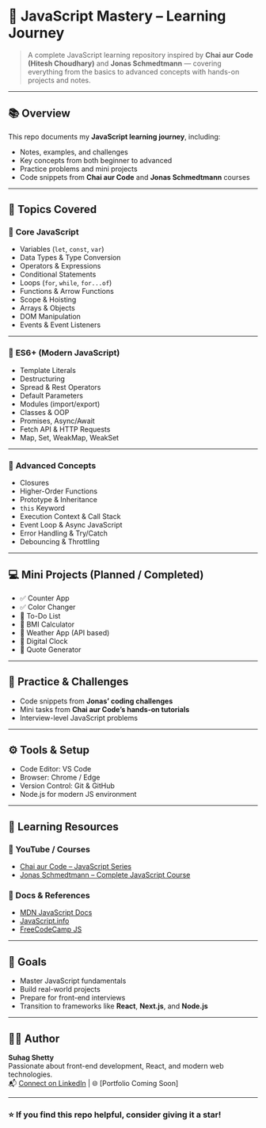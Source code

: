 # 🚀 JavaScript Mastery – Learning Journey

> A complete JavaScript learning repository inspired by **Chai aur Code (Hitesh Choudhary)** and **Jonas Schmedtmann** — covering everything from the basics to advanced concepts with hands-on projects and notes.

---

## 📚 Overview

This repo documents my **JavaScript learning journey**, including:

- Notes, examples, and challenges
- Key concepts from both beginner to advanced
- Practice problems and mini projects
- Code snippets from **Chai aur Code** and **Jonas Schmedtmann** courses

---

## 🧩 Topics Covered

### 🔹 **Core JavaScript**

- Variables (`let`, `const`, `var`)
- Data Types & Type Conversion
- Operators & Expressions
- Conditional Statements
- Loops (`for`, `while`, `for...of`)
- Functions & Arrow Functions
- Scope & Hoisting
- Arrays & Objects
- DOM Manipulation
- Events & Event Listeners

---

### 🔹 **ES6+ (Modern JavaScript)**

- Template Literals
- Destructuring
- Spread & Rest Operators
- Default Parameters
- Modules (import/export)
- Classes & OOP
- Promises, Async/Await
- Fetch API & HTTP Requests
- Map, Set, WeakMap, WeakSet

---

### 🔹 **Advanced Concepts**

- Closures
- Higher-Order Functions
- Prototype & Inheritance
- `this` Keyword
- Execution Context & Call Stack
- Event Loop & Async JavaScript
- Error Handling & Try/Catch
- Debouncing & Throttling

---

## 💻 Mini Projects (Planned / Completed)

- ✅ Counter App
- ✅ Color Changer
- 🔲 To-Do List
- 🔲 BMI Calculator
- 🔲 Weather App (API based)
- 🔲 Digital Clock
- 🔲 Quote Generator

---

## 🧪 Practice & Challenges

- Code snippets from **Jonas’ coding challenges**
- Mini tasks from **Chai aur Code’s hands-on tutorials**
- Interview-level JavaScript problems

---

## ⚙️ Tools & Setup

- Code Editor: VS Code
- Browser: Chrome / Edge
- Version Control: Git & GitHub
- Node.js for modern JS environment

---

## 🧭 Learning Resources

### 🎥 YouTube / Courses

- [Chai aur Code – JavaScript Series](https://www.youtube.com/@chaiaurcode)
- [Jonas Schmedtmann – Complete JavaScript Course](https://www.udemy.com/course/the-complete-javascript-course/)

### 📖 Docs & References

- [MDN JavaScript Docs](https://developer.mozilla.org/en-US/docs/Web/JavaScript)
- [JavaScript.info](https://javascript.info/)
- [FreeCodeCamp JS](https://www.freecodecamp.org/learn/javascript-algorithms-and-data-structures/)

---

## 🌟 Goals

- Master JavaScript fundamentals
- Build real-world projects
- Prepare for front-end interviews
- Transition to frameworks like **React**, **Next.js**, and **Node.js**

---

## 🧑‍💻 Author

**Suhag Shetty**  
Passionate about front-end development, React, and modern web technologies.  
📬 [Connect on LinkedIn](#) | 🌐 [Portfolio Coming Soon]

---

### ⭐ If you find this repo helpful, consider giving it a star!
